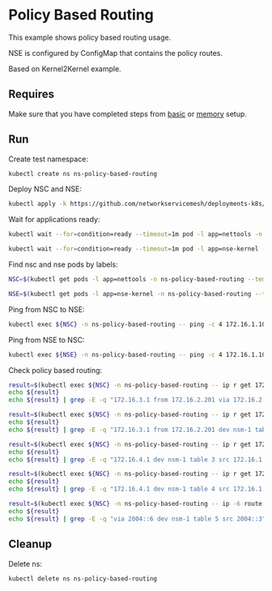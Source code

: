 # Policy Based Routing

This example shows policy based routing usage.

NSE is configured by ConfigMap that contains the policy routes.

Based on Kernel2Kernel example.

## Requires

Make sure that you have completed steps from [basic](../../basic) or [memory](../../memory) setup.

## Run

Create test namespace:
```bash
kubectl create ns ns-policy-based-routing
```

Deploy NSC and NSE:
```bash
kubectl apply -k https://github.com/networkservicemesh/deployments-k8s/examples/features/policy-based-routing?ref=5b335c9f0d19bf1f1e0d15713f2beac3431cbea2
```

Wait for applications ready:
```bash
kubectl wait --for=condition=ready --timeout=1m pod -l app=nettools -n ns-policy-based-routing
```
```bash
kubectl wait --for=condition=ready --timeout=1m pod -l app=nse-kernel -n ns-policy-based-routing
```

Find nsc and nse pods by labels:
```bash
NSC=$(kubectl get pods -l app=nettools -n ns-policy-based-routing --template '{{range .items}}{{.metadata.name}}{{"\n"}}{{end}}')
```
```bash
NSE=$(kubectl get pods -l app=nse-kernel -n ns-policy-based-routing --template '{{range .items}}{{.metadata.name}}{{"\n"}}{{end}}')
```

Ping from NSC to NSE:
```bash
kubectl exec ${NSC} -n ns-policy-based-routing -- ping -c 4 172.16.1.100
```

Ping from NSE to NSC:
```bash
kubectl exec ${NSE} -n ns-policy-based-routing -- ping -c 4 172.16.1.101
```

Check policy based routing:
```bash
result=$(kubectl exec ${NSC} -n ns-policy-based-routing -- ip r get 172.16.3.1 from 172.16.2.201 ipproto tcp dport 6666)
echo ${result}
echo ${result} | grep -E -q "172.16.3.1 from 172.16.2.201 via 172.16.2.200 dev nsm-1 table 1"
```

```bash
result=$(kubectl exec ${NSC} -n ns-policy-based-routing -- ip r get 172.16.3.1 from 172.16.2.201 ipproto tcp sport 5555)
echo ${result}
echo ${result} | grep -E -q "172.16.3.1 from 172.16.2.201 dev nsm-1 table 2"
```

```bash
result=$(kubectl exec ${NSC} -n ns-policy-based-routing -- ip r get 172.16.4.1 ipproto udp dport 6666)
echo ${result}
echo ${result} | grep -E -q "172.16.4.1 dev nsm-1 table 3 src 172.16.1.101"
```

```bash
result=$(kubectl exec ${NSC} -n ns-policy-based-routing -- ip r get 172.16.4.1 ipproto udp dport 6668)
echo ${result}
echo ${result} | grep -E -q "172.16.4.1 dev nsm-1 table 4 src 172.16.1.101"
```

```bash
result=$(kubectl exec ${NSC} -n ns-policy-based-routing -- ip -6 route get 2004::5 from 2004::3 ipproto udp dport 5555)
echo ${result}
echo ${result} | grep -E -q "via 2004::6 dev nsm-1 table 5 src 2004::3"
```

## Cleanup

Delete ns:
```bash
kubectl delete ns ns-policy-based-routing
```

